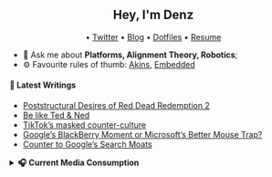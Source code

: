 <h2 align="center">Hey, I'm Denz</h2>

<p align="center">
  • <a href="https://twitter.com/roboflank">Twitter</a>
  • <a href="https://roboflank.com">Blog</a>
  • <a href="https://github.com/roboflank/dotfiles">Dotfiles</a>
  • <a href="https://cv.roboflank.com">Resume</a>

</p>

- 💬 Ask me about **Platforms, Alignment Theory, Robotics**;
- ⚙️ Favourite rules of thumb: [Akins](https://spacecraft.ssl.umd.edu/akins_laws.html), [Embedded](https://embeddedartistry.com/blog/2018/04/26/embedded-rules-of-thumb/)

#### 📕 Latest Writings

<!--START_SECTION:posts-->
* [Poststructural Desires of Red Dead Redemption 2](https:&#x2F;&#x2F;roboflank.com&#x2F;blog&#x2F;post-structural-desires-of-rdr2)
* [Be like Ted &amp; Ned](https:&#x2F;&#x2F;roboflank.com&#x2F;blog&#x2F;be-like-ted-and-ned)
* [TikTok’s masked counter-culture](https:&#x2F;&#x2F;roboflank.com&#x2F;blog&#x2F;tiktoks-masked-counter-culture)
* [Google’s BlackBerry Moment or Microsoft’s Better Mouse Trap?](https:&#x2F;&#x2F;roboflank.com&#x2F;blog&#x2F;google-blackberry-moment-or-a-better-mouse-trap)
* [Counter to Google’s Search Moats](https:&#x2F;&#x2F;roboflank.com&#x2F;blog&#x2F;google-search-moats-counter)
<!--END_SECTION:posts-->

<details>

<summary><strong>🎧 Current Media Consumption </strong></summary>

<table>

<tr><th>Books/Essays </th> <th>Podcasts/Music</th></tr>
<tr><td>

| Title                                                                                         |                        Topic |
| --------------------------------------------------------------------------------------------- | ---------------------------: |
| [Anti-Fragile](https://www.amazon.com/Antifragile-Things-That-Disorder-Incerto/dp/0812979680) | Mental Models, Contrarianism |
| [Less Wrong](https://www.lesswrong.com)                                                       |                AI, Reasoning |
| [WeeklyRobotics](https://weeklyrobotics.com/)                                                 |                     Robotics |
| [YC Library](https://www.ycombinator.com/library)                                             |                     Startups |

</td><td>

<a>
  <img align="center" src="https://spotify-github-profile.vercel.app/api/view?uid=denzelwamburu&cover_image=false" />
</a>
</td></tr>
</table>
</details>
